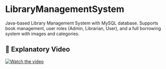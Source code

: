 # LibraryManagementSystem
Java-based Library Management System with MySQL database. Supports book management, user roles (Admin, Librarian, User), and a full borrowing system with images and categories.
## 🎥 Explanatory Video

[![Watch the video](https://img.youtube.com/vi/7Im47_iOT3U/hqdefault.jpg)](https://www.youtube.com/watch?v=7Im47_iOT3U)

